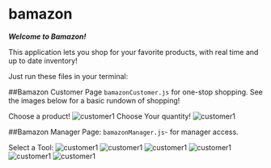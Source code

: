 # bamazon

***Welcome to Bamazon!***

This application lets you shop for your favorite products, with real time and up to date inventory!

Just run these files in your terminal:

##Bamazon Customer Page
```bamazonCustomer.js``` for one-stop shopping. See the images below for a basic rundown of shopping!

Choose a product!
![customer1](https://github.com/joseph-marlitt/bamazon/blob/master/customer1.png)
Choose Your quantity!
![customer1](https://github.com/joseph-marlitt/bamazon/blob/master/customer2.png)


##Bamazon Manager Page:
```bamazonManager.js```- for manager access.

Select a Tool:
![customer1](https://github.com/joseph-marlitt/bamazon/blob/master/manager1.png)
![customer1](https://github.com/joseph-marlitt/bamazon/blob/master/manager2.png)
![customer1](https://github.com/joseph-marlitt/bamazon/blob/master/manager3.png)
![customer1](https://github.com/joseph-marlitt/bamazon/blob/master/manager4.png)
![customer1](https://github.com/joseph-marlitt/bamazon/blob/master/manager5.png)
![customer1](https://github.com/joseph-marlitt/bamazon/blob/master/manager6.png)










